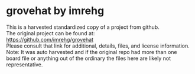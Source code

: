 
# grovehat by imrehg  
This is a harvested standardized copy of a project from github.  
The original project can be found at:  
https://github.com/imrehg/grovehat  
Please consult that link for additional, details, files, and license information.  
Note: It was auto harvested and if the original repo had more than one board file or anything out of the ordinary the files here are likely not representative.  
    